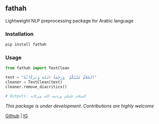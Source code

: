 ## fathah
Lightweight NLP preprocessing package for Arabic language

### Installation
```sh
pip install fathah
```

### Usage
```python
from fathah import TextClean

text = "اَلسّلاَمُ عَلَيْكُمْ  وَرَحْمَةُ الله وَبَرَكَاتُهُ"
cleaner = TextClean(text)
cleaner.remove_diacritics()

# Outputs: السلام عليكم ورحمة الله وبركاته
```


*This package is under development. Contributions are highly welcome*

[Github](https://github.com/fathah) | [IG](https://instagram.com/fatha_cr)